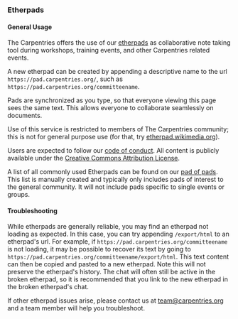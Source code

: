 ### Etherpads

#### General Usage

The Carpentries offers the use of our [etherpads](https://pad.carpentries.org/) as collaborative note taking tool during workshops, training events, and other Carpentries related events.

A new etherpad can be created by appending a descriptive name to the url `https://pad.carpentries.org/`, such as `https://pad.carpentries.org/committeename`.

Pads are synchronized as you type, so that everyone viewing this page sees the same text. This allows everyone to collaborate seamlessly on documents.

Use of this service is restricted to members of The Carpentries community; this is not for general purpose use (for that, try [etherpad.wikimedia.org](https://etherpad.wikimedia.org/)).

Users are expected to follow our [code of conduct]( https://docs.carpentries.org/topic_folders/policies/code-of-conduct.html).  All content is publicly available under the [Creative Commons Attribution License](https://creativecommons.org/licenses/by/4.0/).

A list of all commonly used Etherpads can be found on our [pad of pads](https://pad.carpentries.org/pad-of-pads). This list is manually created and typically only includes pads of interest to the general community.  It will not include pads specific to single events or groups.

#### Troubleshooting

While etherpads are generally reliable, you may find an etherpad not loading as expected.  In this case, you can try appending `/export/html` to an etherpad's url.  For example, if `https://pad.carpentries.org/committeename` is not loading, it may be possible to recover its text by going to `https://pad.carpentries.org/committeename/export/html`. This text content can then be copied and pasted to a new etherpad. Note this will not preserve the etherpad's history.  The chat will often still be active in the broken etherpad, so it is recommended that you link to the new etherpad in the broken etherpad's chat.

If other etherpad issues arise, please contact us at team@carpentries.org and a team member will help you troubleshoot.
